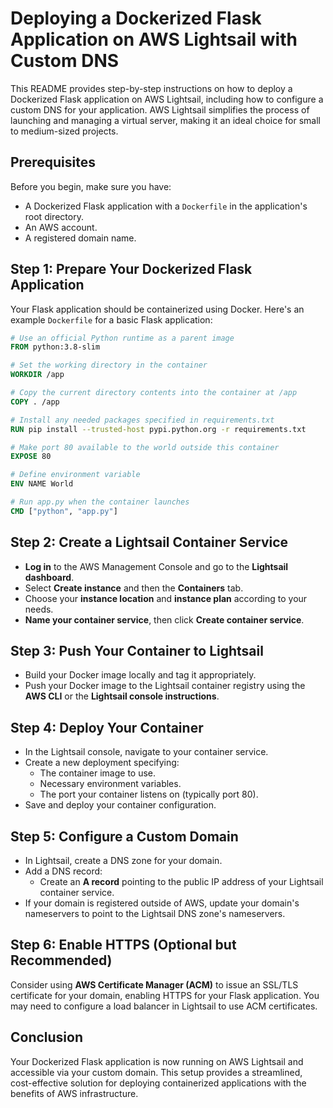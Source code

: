 # Deploying a Dockerized Flask Application on AWS Lightsail with Custom DNS

This README provides step-by-step instructions on how to deploy a Dockerized Flask application on AWS Lightsail, including how to configure a custom DNS for your application. AWS Lightsail simplifies the process of launching and managing a virtual server, making it an ideal choice for small to medium-sized projects.

## Prerequisites

Before you begin, make sure you have:

- A Dockerized Flask application with a `Dockerfile` in the application's root directory.
- An AWS account.
- A registered domain name.

## Step 1: Prepare Your Dockerized Flask Application

Your Flask application should be containerized using Docker. Here's an example `Dockerfile` for a basic Flask application:

```Dockerfile
# Use an official Python runtime as a parent image
FROM python:3.8-slim

# Set the working directory in the container
WORKDIR /app

# Copy the current directory contents into the container at /app
COPY . /app

# Install any needed packages specified in requirements.txt
RUN pip install --trusted-host pypi.python.org -r requirements.txt

# Make port 80 available to the world outside this container
EXPOSE 80

# Define environment variable
ENV NAME World

# Run app.py when the container launches
CMD ["python", "app.py"]
```
## Step 2: Create a Lightsail Container Service

- **Log in** to the AWS Management Console and go to the **Lightsail dashboard**.
- Select **Create instance** and then the **Containers** tab.
- Choose your **instance location** and **instance plan** according to your needs.
- **Name your container service**, then click **Create container service**.

## Step 3: Push Your Container to Lightsail

- Build your Docker image locally and tag it appropriately.
- Push your Docker image to the Lightsail container registry using the **AWS CLI** or the **Lightsail console instructions**.

## Step 4: Deploy Your Container

- In the Lightsail console, navigate to your container service.
- Create a new deployment specifying:
  - The container image to use.
  - Necessary environment variables.
  - The port your container listens on (typically port 80).
- Save and deploy your container configuration.

## Step 5: Configure a Custom Domain

- In Lightsail, create a DNS zone for your domain.
- Add a DNS record:
  - Create an **A record** pointing to the public IP address of your Lightsail container service.
- If your domain is registered outside of AWS, update your domain's nameservers to point to the Lightsail DNS zone's nameservers.

## Step 6: Enable HTTPS (Optional but Recommended)

Consider using **AWS Certificate Manager (ACM)** to issue an SSL/TLS certificate for your domain, enabling HTTPS for your Flask application. You may need to configure a load balancer in Lightsail to use ACM certificates.

## Conclusion

Your Dockerized Flask application is now running on AWS Lightsail and accessible via your custom domain. This setup provides a streamlined, cost-effective solution for deploying containerized applications with the benefits of AWS infrastructure.
